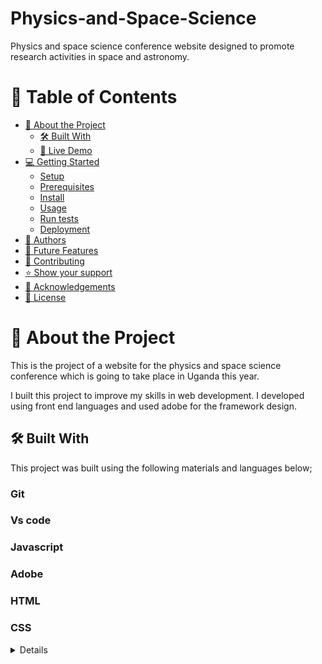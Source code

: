 # Physics-and-Space-Science
Physics and space science conference website designed to promote research activities in space and astronomy.


# 📗 Table of Contents

- [📖 About the Project](#about-project)
  - [🛠 Built With](#built-with)
  - [🚀 Live Demo](#live-demo)
- [💻 Getting Started](#getting-started)
  - [Setup](#setup)
  - [Prerequisites](#prerequisites)
  - [Install](#install)
  - [Usage](#usage)
  - [Run tests](#run-tests)
  - [Deployment](#triangular_flag_on_post-deployment)
- [👥 Authors](#authors)
- [🔭 Future Features](#future-features)
- [🤝 Contributing](#contributing)
- [⭐️ Show your support](#support)
- [🙏 Acknowledgements](#acknowledgements)
- [📝 License](#license)

<!-- PROJECT DESCRIPTION -->

# 📖 About the Project <a name="about-project"></a>
This is the project of a website for the physics and space science conference which is going to take place in Uganda this year.

I built this project to improve my skills in web development.
I developed using front end languages and used adobe for the framework design.

## 🛠 Built With <a name="built-with"></a>
This project was built using the following materials and languages below;

### Git <a name="Git"></a>
### Vs code<a name="Vs code"></a>
### Javascript <a name="Javascript"></a>
### Adobe <a name="Adobe"></a>
### HTML<a name="HTML"></a>
### CSS <a name="CSS"></a>

<details>
  #Client
  The clients for my project are the organisers of the conference.
  
<!-- Features -->

### Key Features <a name="key-features"></a>

- **Description**
- *Home page:* 
  >This contains the;
  - Web title.
  - Contacts.
  - Date
  - Program
  - Speakers
  - Menu
 - *About page:*
  >This contains the;
  - Menu
  - Title
  - Description
  - Previous meetings.
- ****
- **Contacts**
  - ikootepreim@gmail.com
  - @ikootepreim
  - LinkedIn https://www.linkedin.com/in/ikoote-rasuli-479545246/ 

<p align="right">(<a href="#readme-top">back to top</a>)</p>
## Video Describing of the project 
<a name="Video" href="https://www.loom.com/share/5105d97c56bc45adbcd6633f3da77ec2" > Video </a>

<!-- LIVE DEMO -->

## 🚀 Live Demo <a name="Preim Live"></a>

- Live Demo 
  Link(href="https://ikoote1.github.io/Physics-and-Space-Science/")

<p align="right">(<a href="#readme-top">back to top</a>)</p>

<!-- GETTING STARTED -->

## 💻 Getting Started <a name="getting-started"></a>
-**You are allowed to clone this project**

To get a local copy up and running, follow these steps.

In order to run this project you need:

>To Clone this (https://github.com/ikoote1/Physics-and-Space-Science.git) repository to your desired folder:

### Setup

>Clone this (https://github.com/ikoote1/Physics-and-Space-Science.git) repository to your desired folder:

### Install

Install this project with:
-Link (href="https://ikoote1.github.io/Physics-and-Space-Science/")

### Usage
  
> Clone the project from github
> Or use the link to live demo and access it from there.

### Run tests

To run tests, run the following steps:

> Check the live demo and check on how the project work.
> Clone and test for linter errors.
> Check the dynamics.

### Deployment
  This project was deployed using github pages and this the <a href="https://ikoote1.github.io/Physics-and-Space-Science/">link</a> to the live devmo.

<p align="right">(<a href="#readme-top">back to top</a>)</p>

<!-- AUTHORS -->

## 👥 Authors <a name="Ikoote Rasuli"></a>

> IKOOTE RASULI

👤 **Author1**

- GitHub: [@githubhandle](https://github.com/ikoote1)
- Twitter: [@twitterhandle](https://twitter.com/ikoote1)
- LinkedIn:[@LinkedIn](https://www.linkedin.com/public-profile/settings?lipi=urn%3Ali%3Apage%3Ad_flagship3_profile_self_edit_contact-info%3B4xL98PtKS7SDj%2Fe93TEh9w%3D%3D) 


<p align="right">(<a href="#readme-top">back to top</a>)</p>

<!-- FUTURE FEATURES -->

## 🔭 Future Features <a name="future-features"></a>

In the feature am planning;

- [ ] **To include the contribution page**
- [ ] **To allow comments into the page**
- [ ] **To clone zoom into the website**
- [ ] **To add speaker videos**

<p align="right">(<a href="#readme-top">back to top</a>)</p>

<!-- CONTRIBUTING -->

## 🤝 Contributing <a name="contributing"></a>

Contributions, issues, and feature requests are welcome!

<p align="right">(<a href="#readme-top">back to top</a>)</p>

<!-- SUPPORT -->

## ⭐️ Show your support <a name="support"></a>

If you like this project , I will be very grad to help you with any issue.

<p align="right">(<a href="#readme-top">back to top</a>)</p>

<!-- ACKNOWLEDGEMENTS -->

## 🙏 Acknowledgments <a name="acknowledgements"></a>

 > I would like to thank Microverse and its team.
 > I would like to thank Creative Commons license of the design for helping me with designs for the project.

<p align="right">(<a href="#readme-top">back to top</a>)</p>

<!-- LICENSE -->

## 📝 License <a name="license"></a>

This project is [MIT](./LICENSE) licensed.


<p align="right">(<a href="#readme-top">back to top</a>)</p>
